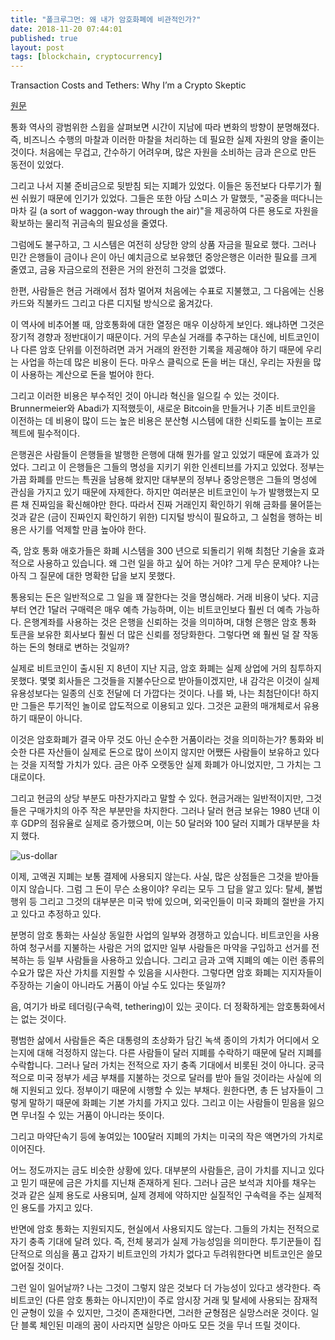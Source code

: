 ```yaml
---
title: "폴크루그먼: 왜 내가 암호화폐에 비관적인가?"
date: 2018-11-20 07:44:01
published: true
layout: post
tags: [blockchain, cryptocurrency]
---
```


Transaction Costs and Tethers: Why I’m a Crypto Skeptic

[원문](https://www.nytimes.com/2018/07/31/opinion/transaction-costs-and-tethers-why-im-a-crypto-skeptic.html)

통화 역사의 광범위한 스윕을 살펴보면 시간이 지남에 따라 변화의 방향이 분명해졌다. 즉, 비즈니스 수행의 마찰과 이러한 마찰을 처리하는 데 필요한 실제 자원의 양을 줄이는 것이다. 처음에는 무겁고, 간수하기 어려우며, 많은 자원을 소비하는 금과 은으로 만든 동전이 있었다.

그리고 나서 지불 준비금으로 뒷받침 되는 지폐가 있었다. 이들은 동전보다 다루기가 훨씬 쉬웠기 때문에 인기가 있었다. 그들은 또한 아담 스미스 가 말했듯, "공중을 떠다니는 마차 길 (a sort of waggon-way through the air)"을 제공하여 다른 용도로 자원을 확보하는 물리적 귀금속의 필요성을 줄였다.

그럼에도 불구하고, 그 시스템은 여전히 상당한 양의 상품 자금을 필요로 했다. 그러나 민간 은행들이 금이나 은이 아닌 예치금으로 보유했던 중앙은행은 이러한 필요를 크게 줄였고, 금융 자금으로의 전환은 거의 완전히 그것을 없앴다.

한편, 사람들은 현금 거래에서 점차 멀어져 처음에는 수표로 지불했고, 그 다음에는 신용카드와 직불카드 그리고 다른 디지털 방식으로 옮겨갔다.

이 역사에 비추어볼 때, 암호통화에 대한 열정은 매우 이상하게 보인다. 왜냐하면 그것은 장기적 경향과 정반대이기 때문이다. 거의 무손실 거래를 추구하는 대신에, 비트코인이나 다른 암호 단위를 이전하려면 과거 거래의 완전한 기록을 제공해야 하기 때문에 우리는 사업을 하는데 많은 비용이 든다. 마우스 클릭으로 돈을 버는 대신, 우리는 자원을 많이 사용하는 계산으로 돈을 벌어야 한다.

그리고 이러한 비용은 부수적인 것이 아니라 혁신을 일으킬 수 있는 것이다. Brunnermeier와 Abadi가 지적했듯이, 새로운 Bitcoin을 만들거나 기존 비트코인을 이전하는 데 비용이 많이 드는 높은 비용은 분산형 시스템에 대한 신뢰도를 높이는 프로젝트에 필수적이다.

은행권은 사람들이 은행들을 발행한 은행에 대해 뭔가를 알고 있었기 때문에 효과가 있었다. 그리고 이 은행들은 그들의 명성을 지키기 위한 인센티브를 가지고 있었다. 정부는 가끔 화폐를 만드는 특권을 남용해 왔지만 대부분의 정부나 중앙은행은 그들의 명성에 관심을 가지고 있기 때문에 자제한다. 하지만 여러분은 비트코인이 누가 발행했는지 모른 채 진짜임을 확신해야만 한다. 따라서 진짜 거래인지 확인하기 위해 금화를 물어뜯는 것과 같은 (금이 진짜인지 확인하기 위한) 디지털 방식이 필요하고, 그 실험을 행하는 비용은 사기를 억제할 만큼 높아야 한다.

즉, 암호 통화 애호가들은 화폐 시스템을 300 년으로 되돌리기 위해 최첨단 기술을 효과적으로 사용하고 있습니다. 왜 그런 일을 하고 싶어 하는 거야? 그게 무슨 문제야? 나는 아직 그 질문에 대한 명확한 답을 보지 못했다.

통용되는 돈은 일반적으로 그 일을 꽤 잘한다는 것을 명심해라. 거래 비용이 낮다. 지금부터 연간 1달러 구매력은 매우 예측 가능하며, 이는 비트코인보다 훨씬 더 예측 가능하다. 은행계좌를 사용하는 것은 은행을 신뢰하는 것을 의미하며, 대형 은행은 암호 통화 토큰을 보유한 회사보다 훨씬 더 많은 신뢰를 정당화한다. 그렇다면 왜 훨씬 덜 잘 작동하는 돈의 형태로 변하는 것일까?

실제로 비트코인이 출시된 지 8년이 지난 지금, 암호 화폐는 실제 상업에 거의 침투하지 못했다. 몇몇 회사들은 그것들을 지불수단으로 받아들이겠지만, 내 감각은 이것이 실제 유용성보다는 일종의 신호 전달에 더 가깝다는 것이다. 나를 봐, 나는 최첨단이다! 하지만 그들은 투기적인 놀이로 압도적으로 이용되고 있다. 그것은 교환의 매개체로서 유용하기 때문이 아니다.

이것은 암호화폐가 결국 아무 것도 아닌 순수한 거품이라는 것을 의미하는가? 통화와 비슷한 다른 자산들이 실제로 돈으로 많이 쓰이지 않지만 어쨌든 사람들이 보유하고 있다는 것을 지적할 가치가 있다. 금은 아주 오랫동안 실제 화폐가 아니었지만, 그 가치는 그대로이다.

그리고 현금의 상당 부분도 마찬가지라고 말할 수 있다. 현금거래는 일반적이지만, 그것들은 구매가치의 아주 작은 부분만을 차지한다. 그러나 달러 현금 보유는 1980 년대 이후 GDP의 점유율로 실제로 증가했으며, 이는 50 달러와 100 달러 지폐가 대부분을 차지 했다.

![us-dollar](../../../../2018/11/us-dollar.png)

이제, 고액권 지폐는 보통 결제에 사용되지 않는다. 사실, 많은 상점들은 그것을 받아들이지 않습니다. 그럼 그 돈이 무슨 소용이야? 우리는 모두 그 답을 알고 있다: 탈세, 불법 행위 등 그리고 그것의 대부분은 미국 밖에 있으며, 외국인들이 미국 화폐의 절반을 가지고 있다고 추정하고 있다.

분명히 암호 통화는 사실상 동일한 사업의 일부와 경쟁하고 있습니다. 비트코인을 사용하여 청구서를 지불하는 사람은 거의 없지만 일부 사람들은 마약을 구입하고 선거를 전복하는 등 일부 사람들을 사용하고 있습니다. 그리고 금과 고액 지폐의 예는 이런 종류의 수요가 많은 자산 가치를 지원할 수 있음을 시사한다. 그렇다면 암호 화폐는 지지자들이 주장하는 기술이 아니라도 거품이 아닐 수도 있다는 뜻일까?

음, 여기가 바로 테더링(구속력, tethering)이 있는 곳이다. 더 정확하게는 암호통화에서는 없는 것이다.

평범한 삶에서 사람들은 죽은 대통령의 초상화가 담긴 녹색 종이의 가치가 어디에서 오는지에 대해 걱정하지 않는다. 다른 사람들이 달러 지폐를 수락하기 때문에 달러 지폐를 수락합니다. 그러나 달러 가치는 전적으로 자기 충족 기대에서 비롯된 것이 아니다. 궁극적으로 미국 정부가 세금 부채를 지불하는 것으로 달러를 받아 들일 것이라는 사실에 의해 지원되고 있다. 정부이기 때문에 시행할 수 있는 부채다. 원한다면, 총 든 남자들이 그렇게 말하기 때문에 화폐는 기본 가치를 가지고 있다. 그리고 이는 사람들이 믿음을 잃으면 무너질 수 있는 거품이 아니라는 뜻이다.

그리고 마약단속기 등에 놓여있는 100달러 지폐의 가치는 미국의 작은 액면가의 가치로 이어진다.

어느 정도까지는 금도 비슷한 상황에 있다. 대부분의 사람들은, 금이 가치를 지니고 있다고 믿기 때문에 금은 가치를 지닌채 존재하게 된다. 그러나 금은 보석과 치아를 채우는 것과 같은 실제 용도로 사용되며, 실제 경제에 약하지만 실질적인 구속력을 주는 실제적인 용도를 가지고 있다.

반면에 암호 통화는 지원되지도, 현실에서 사용되지도 않는다. 그들의 가치는 전적으로 자기 충족 기대에 달려 있다. 즉, 전체 붕괴가 실제 가능성임을 의미한다. 투기꾼들이 집단적으로 의심을 품고 갑자기 비트코인의 가치가 없다고 두려워한다면 비트코인은 쓸모없어질 것이다.

그런 일이 일어날까? 나는 그것이 그렇지 않은 것보다 더 가능성이 있다고 생각한다. 즉 비트코인 (다른 암호 통화는 아니지만)이 주로 암시장 거래 및 탈세에 사용되는 잠재적인 균형이 있을 수 있지만, 그것이 존재한다면, 그러한 균형점은 실망스러운 것이다. 일단 블록 체인된 미래의 꿈이 사라지면 실망은 아마도 모든 것을 무너 뜨릴 것이다.